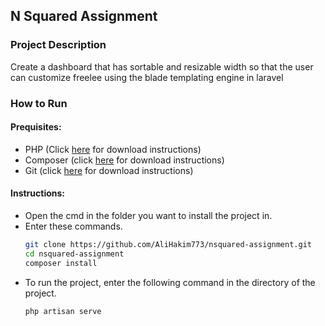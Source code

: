 ## N Squared Assignment

### Project Description
Create a dashboard that has sortable and resizable width so that the user can customize freelee using the blade templating engine in laravel

### How to Run

#### Prequisites:
- PHP (Click [here](https://www.php.net/manual/en/install.php) for download instructions)
- Composer (click [here](https://getcomposer.org/download/) for download instructions)
- Git (click [here](https://git-scm.com/downloads) for download instructions)

#### Instructions:
- Open the cmd in the folder you want to install the project in.
- Enter these commands.
   ```sh
   git clone https://github.com/AliHakim773/nsquared-assignment.git
   cd nsquared-assignment
   composer install
    ```
- To run the project, enter the following command in the directory of the project.
    ```sh
    php artisan serve
    ```
